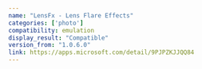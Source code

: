 ```yaml
---
name: "LensFx - Lens Flare Effects"
categories: ['photo']
compatibility: emulation
display_result: "Compatible"
version_from: "1.0.6.0"
link: https://apps.microsoft.com/detail/9PJPZKJJQQ84
---
```

